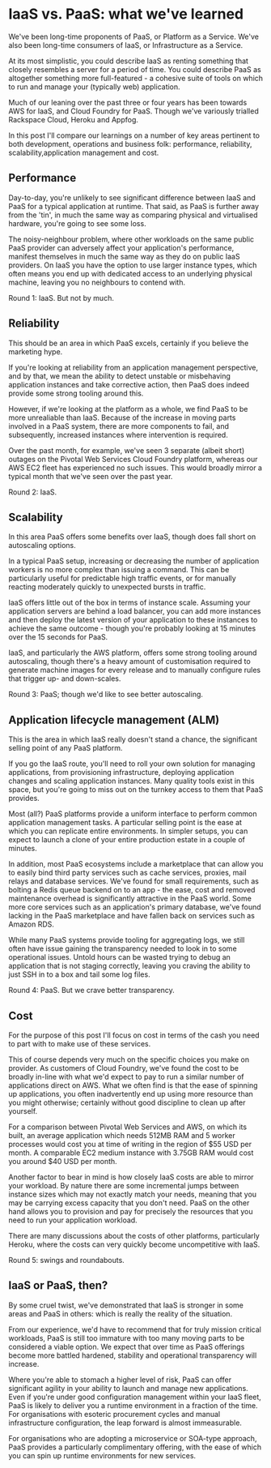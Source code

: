 IaaS vs. PaaS: what we've learned
=================================

We've been long-time proponents of PaaS, or Platform as a Service. We've also been long-time consumers of IaaS, or Infrastructure as a Service.

At its most simplistic, you could describe IaaS as renting something that closely resembles a server for a period of time. You could describe PaaS as altogether something more full-featured - a cohesive suite of tools on which to run and manage your (typically web) application.

Much of our leaning over the past three or four years has been towards AWS for IaaS, and Cloud Foundry for PaaS. Though we've variously trialled Rackspace Cloud, Heroku and Appfog.

In this post I'll compare our learnings on a number of key areas pertinent to both development, operations and business folk: performance, reliability, scalability,application management and cost.


Performance
-----------

Day-to-day, you're unlikely to see significant difference between IaaS and PaaS for a typical application at runtime. That said, as PaaS is further away from the 'tin', in much the same way as comparing physical and virtualised hardware, you're going to see some loss.

The noisy-neighbour problem, where other workloads on the same public PaaS provider can adversely affect your application's performance, manifest themselves in much the same way as they do on public IaaS providers. On IaaS you have the option to use larger instance types, which often means you end up with dedicated access to an underlying physical machine, leaving you no neighbours to contend with.

Round 1: IaaS. But not by much.


Reliability
-----------

This should be an area in which PaaS excels, certainly if you believe the marketing hype.

If you're looking at reliability from an application management perspective, and by that, we mean the ability to detect unstable or misbehaving application instances and take corrective action, then PaaS does indeed provide some strong tooling around this.

However, if we're looking at the platform as a whole, we find PaaS to be more unrealiable than IaaS. Because of the increase in moving parts involved in a PaaS system, there are more components to fail, and subsequently, increased instances where intervention is required.

Over the past month, for example, we've seen 3 separate (albeit short) outages on the Pivotal Web Services Cloud Foundry platform, whereas our AWS EC2 fleet has experienced no such issues. This would broadly mirror a typical month that we've seen over the past year.

Round 2: IaaS.


Scalability
-----------

In this area PaaS offers some benefits over IaaS, though does fall short on autoscaling options.

In a typical PaaS setup, increasing or decreasing the number of application workers is no more complex than issuing a command. This can be particularly useful for predictable high traffic events, or for manually reacting moderately quickly to unexpected bursts in traffic.

IaaS offers little out of the box in terms of instance scale. Assuming your application servers are behind a load balancer, you can add more instances and then deploy the latest version of your application to these instances to achieve the same outcome - though you're probably looking at 15 minutes over the 15 seconds for PaaS.

IaaS, and particularly the AWS platform, offers some strong tooling around autoscaling, though there's a heavy amount of customisation required to generate machine images for every release and to manually configure rules that trigger up- and down-scales.

Round 3: PaaS; though we'd like to see better autoscaling.


Application lifecycle management (ALM)
--------------------------------------

This is the area in which IaaS really doesn't stand a chance, the significant selling point of any PaaS platform.

If you go the IaaS route, you'll need to roll your own solution for managing applications, from provisioning infrastructure, deploying application changes and scaling application instances. Many quality tools exist in this space, but you're going to miss out on the turnkey access to them that PaaS provides.

Most (all?) PaaS platforms provide a uniform interface to perform common application management tasks. A particular selling point is the ease at which you can replicate entire environments. In simpler setups, you can expect to launch a clone of your entire production estate in a couple of minutes.

In addition, most PaaS ecosystems include a marketplace that can allow you to easily bind third party services such as cache services, proxies, mail relays and database services. We've found for small requirements, such as bolting a Redis queue backend on to an app - the ease, cost and removed maintenance overhead is significantly attractive in the PaaS world. Some more core services such as an application's primary database, we've found lacking in the PaaS marketplace and have fallen back on services such as Amazon RDS.

While many PaaS systems provide tooling for aggregating logs, we still often have issue gaining the transparency needed to look in to some operational issues. Untold hours can be wasted trying to debug an application that is not staging correctly, leaving you craving the ability to just SSH in to a box and tail some log files.

Round 4: PaaS. But we crave better transparency.


Cost
----

For the purpose of this post I'll focus on cost in terms of the cash you need to part with to make use of these services.

This of course depends very much on the specific choices you make on provider. As customers of Cloud Foundry, we've found the cost to be broadly in-line with what we'd expect to pay to run a similar number of applications direct on AWS. What we often find is that the ease of spinning up applications, you often inadvertently end up using more resource than you might otherwise; certainly without good discipline to clean up after yourself.

For a comparison between Pivotal Web Services and AWS, on which its built, an average application which needs 512MB RAM and 5 worker processes would cost you at time of writing in the region of $55 USD per month. A comparable EC2 medium instance with 3.75GB RAM would cost you around $40 USD per month.

Another factor to bear in mind is how closely IaaS costs are able to mirror your workload. By nature there are some incremental jumps between instance sizes which may not exactly match your needs, meaning that you may be carrying excess capacity that you don't need. PaaS on the other hand allows you to provision and pay for precisely the resources that you need to run your application workload.

There are many discussions about the costs of other platforms, particularly Heroku, where the costs can very quickly become uncompetitive with IaaS.

Round 5: swings and roundabouts.


IaaS or PaaS, then?
-------------------

By some cruel twist, we've demonstrated that IaaS is stronger in some areas and PaaS in others: which is really the reality of the situation.

From our experience, we'd have to recommend that for truly mission critical workloads, PaaS is still too immature with too many moving parts to be considered a viable option. We expect that over time as PaaS offerings become more battled hardened, stability and operational transparency will increase.

Where you're able to stomach a higher level of risk, PaaS can offer significant agility in your ability to launch and manage new applications. Even if you're under good configuration management within your IaaS fleet, PaaS is likely to deliver you a runtime environment in a fraction of the time. For organisations with esoteric procurement cycles and manual infrastructure configuration, the leap forward is almost immeasurable.

For organisations who are adopting a microservice or SOA-type approach, PaaS provides a particularly complimentary offering, with the ease of which you can spin up runtime environments for new services.
